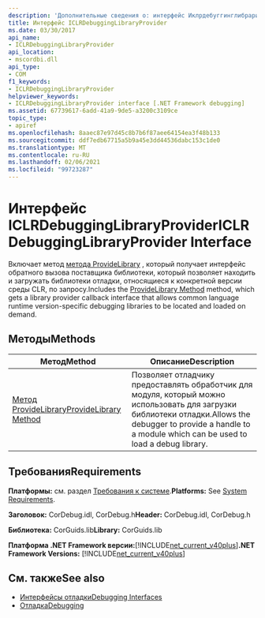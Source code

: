 ```yaml
---
description: 'Дополнительные сведения о: интерфейс Иклрдебуггинглибрарипровидер'
title: Интерфейс ICLRDebuggingLibraryProvider
ms.date: 03/30/2017
api_name:
- ICLRDebuggingLibraryProvider
api_location:
- mscordbi.dll
api_type:
- COM
f1_keywords:
- ICLRDebuggingLibraryProvider
helpviewer_keywords:
- ICLRDebuggingLibraryProvider interface [.NET Framework debugging]
ms.assetid: 67739617-6add-41a9-9de5-a3200c3109ce
topic_type:
- apiref
ms.openlocfilehash: 8aaec87e97d45c8b7b6f87aee64154ea3f48b133
ms.sourcegitcommit: ddf7edb67715a5b9a45e3dd44536dabc153c1de0
ms.translationtype: MT
ms.contentlocale: ru-RU
ms.lasthandoff: 02/06/2021
ms.locfileid: "99723287"
---
```

# <a name="iclrdebugginglibraryprovider-interface"></a><span data-ttu-id="d98d4-103">Интерфейс ICLRDebuggingLibraryProvider</span><span class="sxs-lookup"><span data-stu-id="d98d4-103">ICLRDebuggingLibraryProvider Interface</span></span>

<span data-ttu-id="d98d4-104">Включает метод [метода ProvideLibrary](iclrdebugginglibraryprovider-providelibrary-method.md) , который получает интерфейс обратного вызова поставщика библиотеки, который позволяет находить и загружать библиотеки отладки, относящиеся к конкретной версии среды CLR, по запросу.</span><span class="sxs-lookup"><span data-stu-id="d98d4-104">Includes the [ProvideLibrary Method](iclrdebugginglibraryprovider-providelibrary-method.md) method, which gets a library provider callback interface that allows common language runtime version-specific debugging libraries to be located and loaded on demand.</span></span>  
  
## <a name="methods"></a><span data-ttu-id="d98d4-105">Методы</span><span class="sxs-lookup"><span data-stu-id="d98d4-105">Methods</span></span>  
  
|<span data-ttu-id="d98d4-106">Метод</span><span class="sxs-lookup"><span data-stu-id="d98d4-106">Method</span></span>|<span data-ttu-id="d98d4-107">Описание</span><span class="sxs-lookup"><span data-stu-id="d98d4-107">Description</span></span>|  
|------------|-----------------|  
|[<span data-ttu-id="d98d4-108">Метод ProvideLibrary</span><span class="sxs-lookup"><span data-stu-id="d98d4-108">ProvideLibrary Method</span></span>](iclrdebugginglibraryprovider-providelibrary-method.md)|<span data-ttu-id="d98d4-109">Позволяет отладчику предоставлять обработчик для модуля, который можно использовать для загрузки библиотеки отладки.</span><span class="sxs-lookup"><span data-stu-id="d98d4-109">Allows the debugger to provide a handle to a module which can be used to load a debug library.</span></span>|  
  
## <a name="requirements"></a><span data-ttu-id="d98d4-110">Требования</span><span class="sxs-lookup"><span data-stu-id="d98d4-110">Requirements</span></span>  

 <span data-ttu-id="d98d4-111">**Платформы:** см. раздел [Требования к системе](../../get-started/system-requirements.md).</span><span class="sxs-lookup"><span data-stu-id="d98d4-111">**Platforms:** See [System Requirements](../../get-started/system-requirements.md).</span></span>  
  
 <span data-ttu-id="d98d4-112">**Заголовок:** CorDebug.idl, CorDebug.h</span><span class="sxs-lookup"><span data-stu-id="d98d4-112">**Header:** CorDebug.idl, CorDebug.h</span></span>  
  
 <span data-ttu-id="d98d4-113">**Библиотека:** CorGuids.lib</span><span class="sxs-lookup"><span data-stu-id="d98d4-113">**Library:** CorGuids.lib</span></span>  
  
 <span data-ttu-id="d98d4-114">**Платформа .NET Framework версии:**[!INCLUDE[net_current_v40plus](../../../../includes/net-current-v40plus-md.md)]</span><span class="sxs-lookup"><span data-stu-id="d98d4-114">**.NET Framework Versions:** [!INCLUDE[net_current_v40plus](../../../../includes/net-current-v40plus-md.md)]</span></span>  
  
## <a name="see-also"></a><span data-ttu-id="d98d4-115">См. также</span><span class="sxs-lookup"><span data-stu-id="d98d4-115">See also</span></span>

- [<span data-ttu-id="d98d4-116">Интерфейсы отладки</span><span class="sxs-lookup"><span data-stu-id="d98d4-116">Debugging Interfaces</span></span>](debugging-interfaces.md)
- [<span data-ttu-id="d98d4-117">Отладка</span><span class="sxs-lookup"><span data-stu-id="d98d4-117">Debugging</span></span>](index.md)
